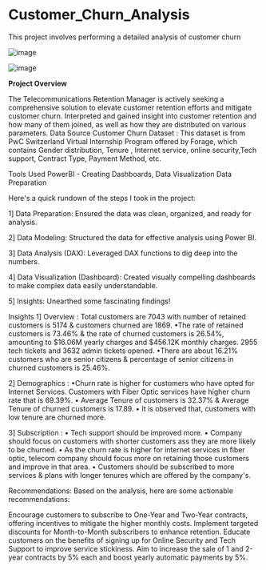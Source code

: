 # Customer_Churn_Analysis
This project involves performing a detailed analysis of customer churn

![image](https://github.com/user-attachments/assets/2b3e294c-2dad-4414-993f-bb38d6410b42)

![image](https://github.com/user-attachments/assets/8ed5f90c-26e3-4451-adc0-69fd5abc3f70)



**Project Overview**

The Telecommunications Retention Manager is actively seeking a comprehensive solution to elevate customer retention efforts and mitigate customer churn.
Interpreted and gained insight into customer retention and how many of them joined, as well as how they are distributed on various parameters.
Data Source
Customer Churn Dataset : This dataset is from PwC Switzerland Virtual Internship Program offered by Forage, which contains Gender distribution, Tenure , Internet service, online security,Tech support, Contract Type, Payment Method, etc.

Tools Used
PowerBI - Creating Dashboards, Data Visualization
Data Preparation

Here's a quick rundown of the steps I took in the project:

1️] Data Preparation: Ensured the data was clean, organized, and ready for analysis.

2️] Data Modeling: Structured the data for effective analysis using Power BI.

3️] Data Analysis (DAX): Leveraged DAX functions to dig deep into the numbers.

4️] Data Visualization (Dashboard): Created visually compelling dashboards to make complex data easily understandable.

5️] Insights: Unearthed some fascinating findings!

Insights
1️] Overview : Total customers are 7043 with number of retained customers is 5174 & customers churned are 1869. •The rate of retained customers is 73.46% & the rate of churned customers is 26.54%, amounting to $16.06M yearly charges and $456.12K monthly charges. 2955 tech tickets and 3632 admin tickets opened. •There are about 16.21% customers who are senior citizens & percentage of senior citizens in churned customers is 25.46%.

2️] Demographics : •Churn rate is higher for customers who have opted for Internet Services. Customers with Fiber Optic services have higher churn rate that is 69.39%. • Average Tenure of customers is 32.37% & Average Tenure of churned customers is 17.89. • It is observed that, customers with low tenure are churned more.

3️] Subscription : • Tech support should be improved more. • Company should focus on customers with shorter customers ass they are more likely to be churned. • As the churn rate is higher for internet services in fiber optic, telecom company should focus more on retaining those customers and improve in that area. • Customers should be subscribed to more services & plans with longer tenures which are offered by the company's.

Recommendations:
Based on the analysis, here are some actionable recommendations:

Encourage customers to subscribe to One-Year and Two-Year contracts, offering incentives to mitigate the higher monthly costs.
Implement targeted discounts for Month-to-Month subscribers to enhance retention.
Educate customers on the benefits of signing up for Online Security and Tech Support to improve service stickiness.
Aim to increase the sale of 1 and 2-year contracts by 5% each and boost yearly automatic payments by 5%.
